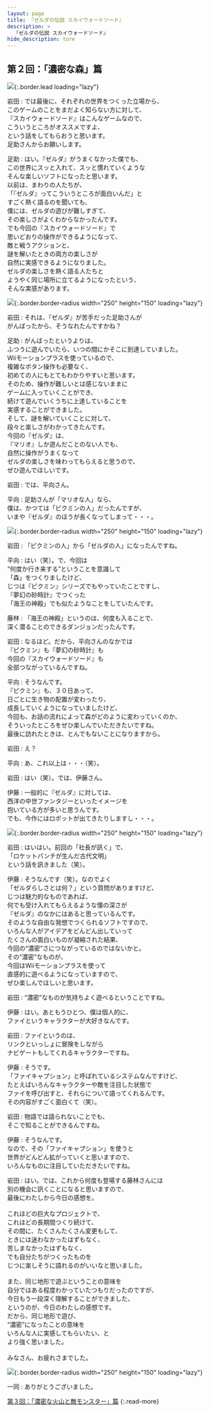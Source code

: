 ```yaml
---
layout: page
title: 『ゼルダの伝説 スカイウォードソード』
description: >
  『ゼルダの伝説 スカイウォードソード』
hide_description: ture
---
```


## 第２回：「濃密な森」篇

![](/interviews/jp/wii/souj/vol2/img/mainvisual5.jpg){:.border.lead loading="lazy"}

岩田
: では最後に、それぞれの世界をつくった立場から、<br>このゲームのことをまだよく知らない方に対して、<br>『スカイウォードソード』はこんなゲームなので、<br>こういうところがオススメですよ、<br>という話をしてもらおうと思います。<br>足助さんからお願いします。

足助
: はい。『ゼルダ』がうまくなかった僕でも、<br>この世界にスッと入れて、スッと慣れていくような<br>そんな楽しいソフトになったと思います。<br>以前は、まわりの人たちが、<br>「『ゼルダ』ってこういうところが面白いんだ」と<br>すごく熱く語るのを聞いても、<br>僕には、ゼルダの遊びが難しすぎて、<br>その楽しさがよくわからなかったんです。<br>でも今回の『スカイウォードソード』で<br>思いどおりの操作ができるようになって、<br>敵と戦うアクションと、<br>謎を解いたときの両方の楽しさが<br>自然に実感できるようになりました。<br>ゼルダの楽しさを熱く語る人たちと<br>ようやく同じ場所に立てるようになったという、<br>そんな実感があります。

![](/interviews/jp/wii/souj/vol2/img/photo012.jpg){:.border.border-radius width="250" height="150" loading="lazy"}

岩田
: それは、『ゼルダ』が苦手だった足助さんが<br>がんばったから、そうなれたんですかね？

足助
: がんばったというよりは、<br>ふつうに遊んでいたら、いつの間にかそこに到達していました。<br>Wiiモーションプラスを使っているので、<br>複雑なボタン操作も必要なく、<br>初めての人にもとてもわかりやすいと思います。<br>そのため、操作が難しいとは感じないままに<br>ゲームに入っていくことができ、<br>続けて遊んでいくうちに上達していることを<br>実感することができました。<br>そして、謎を解いていくことに対して、<br>段々と楽しさがわかってきたんです。<br>今回の『ゼルダ』は、<br>『マリオ』しか遊んだことのない人でも、<br>自然に操作がうまくなって<br>ゼルダの楽しさを味わってもらえると思うので、<br>ぜひ遊んでほしいです。

岩田
: では、平向さん。

平向
: 足助さんが「マリオな人」なら、<br>僕は、かつては「ピクミンの人」だったんですが、<br>いまや『ゼルダ』のほうが長くなってしまって・・・。

![](/interviews/jp/wii/souj/vol2/img/photo013.jpg){:.border.border-radius width="250" height="150" loading="lazy"}

岩田
: 「ピクミンの人」から「ゼルダの人」になったんですね。

平向
: はい（笑）。で、今回は<br>“何度か行き来する”ということを意識して<br>「森」をつくりましたけど、<br>じつは『ピクミン』シリーズでもやっていたことですし、<br>『夢幻の砂時計』でつくった<br>「海王の神殿」でも似たようなことをしていたんです。

藤林
: 「海王の神殿」というのは、何度も入ることで、<br>深く潜ることのできるダンジョンだったんです。

岩田
: なるほど。だから、平向さんのなかでは<br>『ピクミン』も『夢幻の砂時計』も<br>今回の『スカイウォードソード』も<br>全部つながっているんですね。

平向
: そうなんです。<br>『ピクミン』も、３０日あって、<br>日ごとに生き物の配置が変わったり、<br>成長していくようになっていましたけど、<br>今回も、お話の流れによって森がどのように変わっていくのか、<br>そういったところをぜひ楽しんでいただきたいですね。<br>最後に訪れたときは、とんでもないことになりますから。

岩田
: え？

平向
: あ、これ以上は・・・（笑）。

岩田
: はい（笑）。では、伊藤さん。

伊藤
: 一般的に『ゼルダ』に対しては、<br>西洋の中世ファンタジーといったイメージを<br>抱いている方が多いと思うんです。<br>でも、今作にはロボットが出てきたりしますし・・・。

![](/interviews/jp/wii/souj/vol2/img/photo014.jpg){:.border.border-radius width="250" height="150" loading="lazy"}

岩田
: はいはい。前回の「社長が訊く」で、<br>「ロケットパンチが生んだ古代文明」<br>という話を訊きました（笑）。

伊藤
: そうなんです（笑）。なのでよく<br>「ゼルダらしさとは何？」という質問がありますけど、<br>じつは魅力的なものであれば、<br>何でも受け入れてもらえるような懐の深さが<br>『ゼルダ』のなかにはあると思っているんです。<br>そのような自由な発想でつくられるソフトですので、<br>いろんな人がアイデアをどんどん出していって<br>たくさんの面白いものが凝縮された結果、<br>今回の“濃密”さにつながっているのではないかと。<br>その“濃密”なものが、<br>今回はWiiモーションプラスを使って<br>直感的に遊べるようになっていますので、<br>ぜひ楽しんでほしいと思います。

岩田
: “濃密”なものが気持ちよく遊べるということですね。

伊藤
: はい。あともうひとつ、僕は個人的に、<br>ファイというキャラクターが大好きなんです。

岩田
: ファイというのは、<br>リンクといっしょに冒険をしながら<br>ナビゲートもしてくれるキャラクターですね。

伊藤
: そうです。<br>「ファイキャプション」と呼ばれているシステムなんですけど、<br>たとえばいろんなキャラクターや敵を注目した状態で<br>ファイを呼び出すと、それらについて語ってくれるんです。<br>その内容がすごく面白くて（笑）。

岩田
: 物語では語られないことでも、<br>そこで知ることができるんですね。

伊藤
: そうなんです。<br>なので、その「ファイキャプション」を使うと<br>世界がどんどん拡がっていくと思いますので、<br>いろんなものに注目していただきたいですね。

岩田
: はい。では、これから何度も登場する藤林さんには<br>別の機会に訊くことになると思いますので、<br>最後にわたしから今日の感想を。<br><br>これほどの巨大なプロジェクトで、<br>これほどの長期間つくり続けて、<br>その間に、たくさんたくさん変更もして、<br>ときには迷わなかったはずもなく、<br>苦しまなかったはずもなく、<br>でも自分たちがつくったものを<br>じつに楽しそうに語れるのがいいなと思いました。<br><br>また、同じ地形で遊ぶということの意味を<br>自分ではある程度わかっていたつもりだったのですが、<br>今日もう一段深く理解することができました、<br>というのが、今日のわたしの感想です。<br>だから、同じ地形で遊び、<br>“濃密”になったことの意味を<br>いろんな人に実感してもらいたい、と<br>より強く思いました。<br><br>みなさん、お疲れさまでした。

![](/interviews/jp/wii/souj/vol2/img/photo015.jpg){:.border.border-radius width="250" height="150" loading="lazy"}

一同
: ありがとうございました。

[第３回：「濃密な火山と敵モンスター」篇](../vol3/1.md)
{:.read-more}

